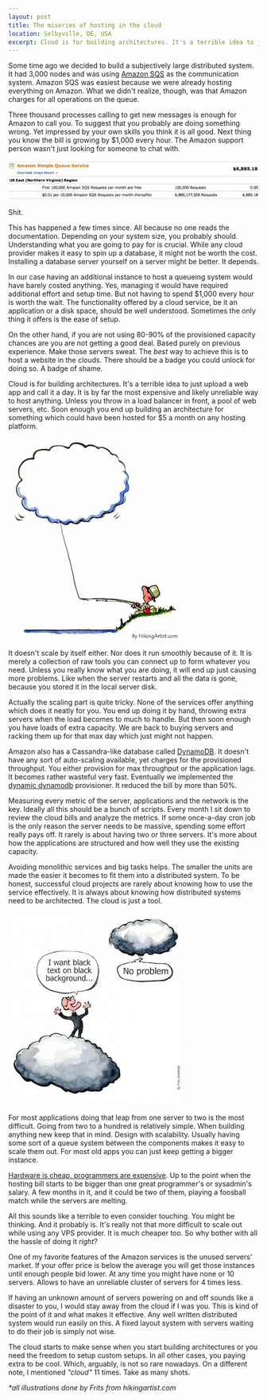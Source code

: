 ```yaml
---
layout: post
title: The miseries of hosting in the cloud
location: Selbyville, DE, USA
excerpt: Cloud is for building architectures. It's a terrible idea to just upload a web app and call it a day. It is by far the most expensive and likely unreliable way to host anything. Unless you throw in a load balancer in front, a pool of web servers, etc. Soon enough you end up building an architecture for something which could have been hosted for $5 a month on any hosting platform.
---
```


Some time ago we decided to build a subjectively large distributed system. It had 3,000 nodes and was using [Amazon SQS](http://aws.amazon.com/sqs/) as the communication system. Amazon SQS was easiest because we were already hosting everything on Amazon. What we didn't realize, though, was that Amazon charges for all operations on the queue.

Three thousand processes calling to get new messages is enough for Amazon to call you. To suggest that you probably are doing something wrong. Yet impressed by your own skills you think it is all good. Next thing you know the bill is growing by $1,000 every hour. The Amazon support person wasn't just looking for someone to chat with.

<img src="/blog/images/cloud-bill.jpg" alt="Cloud bill" class="center" />

Shit.

This has happened a few times since. All because no one reads the documentation. Depending on your system size, you probably should. Understanding what you are going to pay for is crucial. While any cloud provider makes it easy to spin up a database, it might not be worth the cost. Installing a database server yourself on a server might be better. It depends.

In our case having an additional instance to host a queueing system would have barely costed anything. Yes, managing it would have required additional effort and setup time. But not having to spend $1,000 every hour is worth the wait. The functionality offered by a cloud service, be it an application or a disk space, should be well understood. Sometimes the only thing it offers is the ease of setup.

On the other hand, if you are not using 80-90% of the provisioned capacity chances are you are not getting a good deal. Based purely on previous experience. Make those servers sweat. The _best_ way to achieve this is to host a website in the clouds. There should be a badge you could unlock for doing so. A badge of shame.

Cloud is for building architectures. It's a terrible idea to just upload a web app and call it a day. It is by far the most expensive and likely unreliable way to host anything. Unless you throw in a load balancer in front, a pool of web servers, etc. Soon enough you end up building an architecture for something which could have been hosted for $5 a month on any hosting platform.

<img src="/blog/images/cloud-fishing.jpg" alt="Cloud fishing" class="right" />

It doesn't scale by itself either. Nor does it run smoothly because of it. It is merely a collection of raw tools you can connect up to form whatever you need. Unless you really know what you are doing, it will end up just causing more problems. Like when the server restarts and all the data is gone, because you stored it in the local server disk.

Actually the scaling part is quite tricky. None of the services offer anything which does it neatly for you. You end up doing it by hand, throwing extra servers when the load becomes to much to handle. But then soon enough you have loads of extra capacity. We are back to buying servers and racking them up for that max day which just might not happen.

Amazon also has a Cassandra-like database called [DynamoDB](http://aws.amazon.com/dynamodb/). It doesn't have any sort of auto-scaling available, yet charges for the provisioned throughput. You either provision for max throughput or the application lags. It becomes rather wasteful very fast. Eventually we implemented the [dynamic dynamodb](https://github.com/sebdah/dynamic-dynamodb) provisioner. It reduced the bill by more than 50%.

Measuring every metric of the server, applications and the network is the key. Ideally all this should be a bunch of scripts. Every month I sit down to review the cloud bills and analyze the metrics. If some once-a-day cron job is the only reason the server needs to be massive, spending some effort really pays off. It rarely is about having two or three servers. It's more about how the applications are structured and how well they use the existing capacity.

Avoiding monolithic services and big tasks helps. The smaller the units are made the easier it becomes to fit them into a distributed system. To be honest, successful cloud projects are rarely about knowing how to use the service effectively. It is always about knowing how distributed systems need to be architected. The cloud is just a tool.

<img src="/blog/images/designer-cloud.jpg" alt="Designer cloud" class="right" />

For most applications doing that leap from one server to two is the most difficult. Going from two to a hundred is relatively simple. When building anything new keep that in mind. Design with scalability. Usually having some sort of a queue system between the components makes it easy to scale them out. For most old apps you can just keep getting a bigger instance.

[Hardware is cheap, programmers are expensive](http://blog.codinghorror.com/hardware-is-cheap-programmers-are-expensive/). Up to the point when the hosting bill starts to be bigger than one great programmer's or sysadmin's salary. A few months in it, and it could be two of them, playing a foosball match while the servers are melting.

All this sounds like a terrible to even consider touching. You might be thinking. And it probably is. It's really not that more difficult to scale out while using any VPS provider. It is much cheaper too. So why bother with all the hassle of doing it _right_?

One of my favorite features of the Amazon services is the unused servers' market. If your offer price is below the average you will get those instances until enough people bid lower. At any time you might have none or 10 servers. Allows to have an unreliable cluster of servers for 4 times less.

If having an unknown amount of servers powering on and off sounds like a disaster to you, I would stay away from the cloud if I was you. This is kind of the point of it and what makes it effective. Any well written distributed system would run easily on this. A fixed layout system with servers waiting to do their job is simply not wise.

The cloud starts to make sense when you start building architectures or you need the freedom to setup custom setups. In all other cases, you paying extra to be cool. Which, arguably, is not so rare nowadays. On a different note, I mentioned _"cloud"_ 11 times. Take as many shots.

*\*all illustrations done by Frits from hikingartist.com*